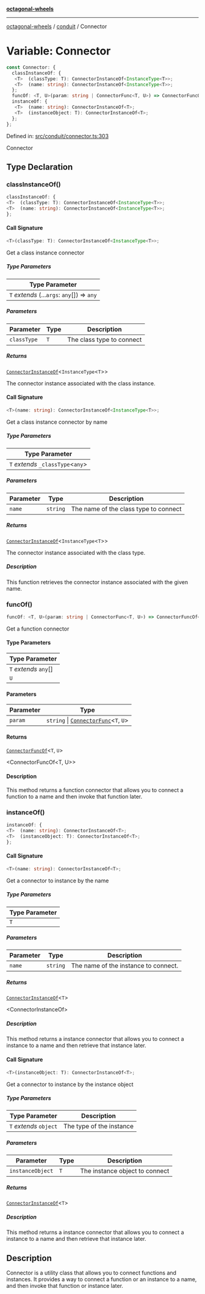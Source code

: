 [**octagonal-wheels**](../../README.md)

***

[octagonal-wheels](../../modules.md) / [conduit](../README.md) / Connector

# Variable: Connector

```ts
const Connector: {
  classInstanceOf: {
   <T>  (classType: T): ConnectorInstanceOf<InstanceType<T>>;
   <T>  (name: string): ConnectorInstanceOf<InstanceType<T>>;
  };
  funcOf: <T, U>(param: string | ConnectorFunc<T, U>) => ConnectorFuncOf<T, U>;
  instanceOf: {
   <T>  (name: string): ConnectorInstanceOf<T>;
   <T>  (instanceObject: T): ConnectorInstanceOf<T>;
  };
};
```

Defined in: [src/conduit/connector.ts:303](https://github.com/vrtmrz/octagonal-wheels/blob/main/src/conduit/connector.ts#L303)

Connector

## Type Declaration

### classInstanceOf()

```ts
classInstanceOf: {
<T>  (classType: T): ConnectorInstanceOf<InstanceType<T>>;
<T>  (name: string): ConnectorInstanceOf<InstanceType<T>>;
};
```

#### Call Signature

```ts
<T>(classType: T): ConnectorInstanceOf<InstanceType<T>>;
```

Get a class instance connector

##### Type Parameters

| Type Parameter |
| ------ |
| `T` *extends* (...`args`: `any`[]) => `any` |

##### Parameters

| Parameter | Type | Description |
| ------ | ------ | ------ |
| `classType` | `T` | The class type to connect |

##### Returns

[`ConnectorInstanceOf`](../ConnectorInstanceOf/README.md)\<`InstanceType`\<`T`\>\>

The connector instance associated with the class instance.

#### Call Signature

```ts
<T>(name: string): ConnectorInstanceOf<InstanceType<T>>;
```

Get a class instance connector by name

##### Type Parameters

| Type Parameter |
| ------ |
| `T` *extends* `_classType`\<`any`\> |

##### Parameters

| Parameter | Type | Description |
| ------ | ------ | ------ |
| `name` | `string` | The name of the class type to connect |

##### Returns

[`ConnectorInstanceOf`](../ConnectorInstanceOf/README.md)\<`InstanceType`\<`T`\>\>

The connector instance associated with the class type.

##### Description

This function retrieves the connector instance associated with the given name.

### funcOf()

```ts
funcOf: <T, U>(param: string | ConnectorFunc<T, U>) => ConnectorFuncOf<T, U>;
```

Get a function connector

#### Type Parameters

| Type Parameter |
| ------ |
| `T` *extends* `any`[] |
| `U` |

#### Parameters

| Parameter | Type |
| ------ | ------ |
| `param` | `string` \| [`ConnectorFunc`](../ConnectorFunc/README.md)\<`T`, `U`\> |

#### Returns

[`ConnectorFuncOf`](../ConnectorFuncOf/README.md)\<`T`, `U`\>

<ConnectorFuncOf<T, U>>

#### Description

This method returns a function connector that allows you to connect a function to a name and then invoke that function later.

### instanceOf()

```ts
instanceOf: {
<T>  (name: string): ConnectorInstanceOf<T>;
<T>  (instanceObject: T): ConnectorInstanceOf<T>;
};
```

#### Call Signature

```ts
<T>(name: string): ConnectorInstanceOf<T>;
```

Get a connector to instance by the name

##### Type Parameters

| Type Parameter |
| ------ |
| `T` |

##### Parameters

| Parameter | Type | Description |
| ------ | ------ | ------ |
| `name` | `string` | The name of the instance to connect. |

##### Returns

[`ConnectorInstanceOf`](../ConnectorInstanceOf/README.md)\<`T`\>

<ConnectorInstanceOf<T>>

##### Description

This method returns a instance connector that allows you to connect a instance to a name and then retrieve that instance later.

#### Call Signature

```ts
<T>(instanceObject: T): ConnectorInstanceOf<T>;
```

Get a connector to instance by the instance object

##### Type Parameters

| Type Parameter | Description |
| ------ | ------ |
| `T` *extends* `object` | The type of the instance |

##### Parameters

| Parameter | Type | Description |
| ------ | ------ | ------ |
| `instanceObject` | `T` | The instance object to connect |

##### Returns

[`ConnectorInstanceOf`](../ConnectorInstanceOf/README.md)\<`T`\>

##### Description

This method returns a instance connector that allows you to connect a instance to a name and then retrieve that instance later.

## Description

Connector is a utility class that allows you to connect functions and instances.
It provides a way to connect a function or an instance to a name, and then invoke that function or instance later.
